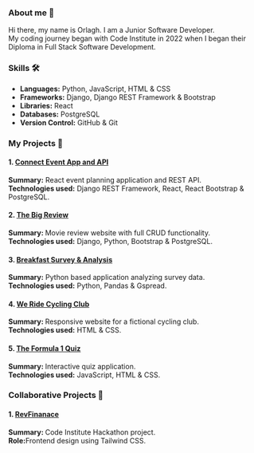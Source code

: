 ### About me 👋
Hi there, my name is Orlagh. I am a Junior Software Developer. <br>
My coding journey began with Code Institute in 2022 when I began their Diploma in Full Stack Software Development. 

### Skills 🛠️
- <strong>Languages:</strong> Python, JavaScript, HTML & CSS <br>
- <strong>Frameworks:</strong> Django, Django REST Framework & Bootstrap <br>
- <strong>Libraries:</strong> React <br>
- <strong>Databases:</strong> PostgreSQL<br>
- <strong>Version Control:</strong> GitHub & Git <br>

### My Projects 🚀
#### 1. [Connect Event App and API](https://github.com/orlagh-sweeney/connect-event-app)
<strong>Summary:</strong> React event planning application and REST API. <br>
<strong>Technologies used:</strong> Django REST Framework, React, React Bootstrap & PostgreSQL. 

#### 2. [The Big Review](https://github.com/orlagh-sweeney/the-big-review)
<strong>Summary: </strong> Movie review website with full CRUD functionality. <br>
<strong>Technologies used:</strong> Django, Python, Bootstrap & PostgreSQL. 

#### 3. [Breakfast Survey & Analysis](https://github.com/orlagh-sweeney/breakfast-survey)
<strong>Summary:</strong> Python based application analyzing survey data. <br>
<strong>Technologies used:</strong> Python, Pandas & Gspread. 

#### 4. [We Ride Cycling Club](https://github.com/orlagh-sweeney/we-ride-cycling-club)
<strong>Summary: </strong>Responsive website for a fictional cycling club. <br>
<strong>Technologies used:</strong> HTML & CSS. 

#### 5. [The Formula 1 Quiz](https://github.com/orlagh-sweeney/f1-quiz)
<strong>Summary: </strong>Interactive quiz application. <br>
<strong>Technologies used:</strong> JavaScript, HTML & CSS. 

### Collaborative Projects 🤝
#### 1. [RevFinanace](https://github.com/orlagh-sweeney/revfinance)
<strong>Summary: </strong>Code Institute Hackathon project. <br>
<strong>Role:</strong>Frontend design using Tailwind CSS. 
